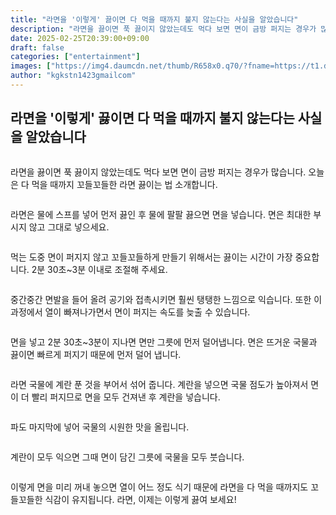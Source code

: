 ```yaml
---
title: "라면을 '이렇게' 끓이면 다 먹을 때까지 불지 않는다는 사실을 알았습니다"
description: "라면을 끓이면 푹 끓이지 않았는데도 먹다 보면 면이 금방 퍼지는 경우가 많습니다. 오늘은 다 먹을 때까지 꼬들꼬들한 라면 끓이는 법 소개합니다."
date: 2025-02-25T20:39:00+09:00
draft: false
categories: ["entertainment"]
images: ["https://img4.daumcdn.net/thumb/R658x0.q70/?fname=https://t1.daumcdn.net/news/202502/23/tenbody/20250223160002716jnod.png", "https://img4.daumcdn.net/thumb/R658x0.q70/?fname=https://t1.daumcdn.net/news/202502/23/tenbody/20250223160002972irkv.jpg", "https://img1.daumcdn.net/thumb/R658x0.q70/?fname=https://t1.daumcdn.net/news/202502/23/tenbody/20250223160003173zsmn.jpg", "https://img3.daumcdn.net/thumb/R658x0.q70/?fname=https://t1.daumcdn.net/news/202502/23/tenbody/20250223160003413kyip.jpg", "https://img4.daumcdn.net/thumb/R658x0.q70/?fname=https://t1.daumcdn.net/news/202502/23/tenbody/20250223160003591xnsb.jpg"]
author: "kgkstn1423gmailcom"
---
```


<h2 >라면을 '이렇게' 끓이면 다 먹을 때까지 불지 않는다는 사실을 알았습니다</h2> <figure ><img src="https://img4.daumcdn.net/thumb/R658x0.q70/?fname=https://t1.daumcdn.net/news/202502/23/tenbody/20250223160002716jnod.png" alt=""/></figure> <p>라면을 끓이면 푹 끓이지 않았는데도 먹다 보면 면이 금방 퍼지는 경우가 많습니다. 오늘은 다 먹을 때까지 꼬들꼬들한 라면 끓이는 법 소개합니다.</p> <figure ><img src="https://img4.daumcdn.net/thumb/R658x0.q70/?fname=https://t1.daumcdn.net/news/202502/23/tenbody/20250223160002972irkv.jpg" alt=""/></figure> <p>라면은 물에 스프를 넣어 먼저 끓인 후 물에 팔팔 끓으면 면을 넣습니다. 면은 최대한 부시지 않고 그대로 넣으세요.</p> <figure ><img src="https://img1.daumcdn.net/thumb/R658x0.q70/?fname=https://t1.daumcdn.net/news/202502/23/tenbody/20250223160003173zsmn.jpg" alt=""/></figure> <p>먹는 도중 면이 퍼지지 않고 꼬들꼬들하게 만들기 위해서는 끓이는 시간이 가장 중요합니다. 2분 30초~3분 이내로 조절해 주세요.</p> <figure ><img src="https://img3.daumcdn.net/thumb/R658x0.q70/?fname=https://t1.daumcdn.net/news/202502/23/tenbody/20250223160003413kyip.jpg" alt=""/></figure> <p>중간중간 면발을 들어 올려 공기와 접촉시키면 훨씬 탱탱한 느낌으로 익습니다. 또한 이 과정에서 열이 빠져나가면서 면이 퍼지는 속도를 늦출 수 있습니다.</p> <figure ><img src="https://img4.daumcdn.net/thumb/R658x0.q70/?fname=https://t1.daumcdn.net/news/202502/23/tenbody/20250223160003591xnsb.jpg" alt=""/></figure> <p>면을 넣고 2분 30초~3분이 지나면 면만 그릇에 먼저 덜어냅니다. 면은 뜨거운 국물과 끓이면 빠르게 퍼지기 때문에 먼저 덜어 냅니다.</p> <figure ><img src="https://img1.daumcdn.net/thumb/R658x0.q70/?fname=https://t1.daumcdn.net/news/202502/23/tenbody/20250223160003761mjyp.jpg" alt=""/></figure> <p>라면 국물에 계란 푼 것을 부어서 섞어 줍니다. 계란을 넣으면 국물 점도가 높아져서 면이 더 빨리 퍼지므로 면을 모두 건져낸 후 계란을 넣습니다.</p> <figure ><img src="https://img4.daumcdn.net/thumb/R658x0.q70/?fname=https://t1.daumcdn.net/news/202502/23/tenbody/20250223160003987pstt.jpg" alt=""/></figure> <p>파도 마지막에 넣어 국물의 시원한 맛을 올립니다.</p> <figure ><img src="https://img4.daumcdn.net/thumb/R658x0.q70/?fname=https://t1.daumcdn.net/news/202502/23/tenbody/20250223160002391vcjb.jpg" alt=""/></figure> <p>계란이 모두 익으면 그때 면이 담긴 그릇에 국물을 모두 붓습니다.</p> <figure ><img src="https://img2.daumcdn.net/thumb/R658x0.q70/?fname=https://t1.daumcdn.net/news/202502/23/tenbody/20250223160004163aahb.jpg" alt=""/></figure> <p>이렇게 면을 미리 꺼내 놓으면 열이 어느 정도 식기 때문에 라면을 다 먹을 때까지도 꼬들꼬들한 식감이 유지됩니다. 라면, 이제는 이렇게 끓여 보세요!</p>